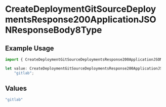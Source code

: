 # CreateDeploymentGitSourceDeploymentsResponse200ApplicationJSONResponseBody8Type

## Example Usage

```typescript
import { CreateDeploymentGitSourceDeploymentsResponse200ApplicationJSONResponseBody8Type } from "@vercel/sdk/models/operations";

let value: CreateDeploymentGitSourceDeploymentsResponse200ApplicationJSONResponseBody8Type =
    "gitlab";
```

## Values

```typescript
"gitlab"
```